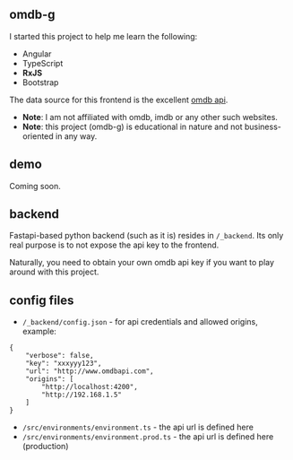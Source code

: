 ## omdb-g

I started this project to help me learn the following:

- Angular
- TypeScript
- **RxJS**
- Bootstrap

The data source for this frontend is the excellent [omdb api](https://www.omdbapi.com/).

- **Note**: I am not affiliated with omdb, imdb or any other such websites.
- **Note**: this project (omdb-g) is educational in nature and not business-oriented in any way.

## demo

Coming soon.

## backend

Fastapi-based python backend (such as it is) resides in `/_backend`. Its only real purpose is to not expose the api key to the frontend.

Naturally, you need to obtain your own omdb api key if you want to play around with this project.

## config files

- `/_backend/config.json` - for api credentials and allowed origins, example:

```
{
    "verbose": false,
    "key": "xxxyyy123",
    "url": "http://www.omdbapi.com",
    "origins": [
        "http://localhost:4200",
        "http://192.168.1.5"
    ]
}
```

- `/src/environments/environment.ts` - the api url is defined here
- `/src/environments/environment.prod.ts` - the api url is defined here (production)

